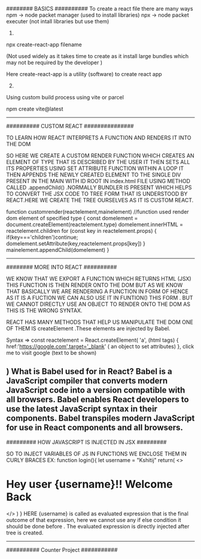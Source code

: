 ########   BASICS   ##########
To create a react file there are many ways
npm -> node packet manager (used to install libraries)
npx -> node packet executer  (not intall libraries but use them)

1)
npx create-react-app filename 

 (Not used widely as it takes time to create as it install large bundles which may not be required by the developer )

Here create-react-app is a utility (software) to create react app

2)
Using custom build process using vite or parcel

npm create vite@latest  


-------------------------------------------------------------------------------------------------------------------
##########  CUSTOM REACT   ###############
 
 TO LEARN HOW REACT INTERPRETS A FUNCTION AND RENDERS IT INTO THE DOM

 SO HERE WE CREATE A CUSTOM RENDER FUNCTION WHICH CREATES AN ELEMENT OF TYPE THAT IS DESCRIBED BY THE USER
 IT THEN SETS ALL ITS PROPERTIES USING SET ATTRIBUTE FUNCTION WITHIN A LOOP 
 IT THEN APPENDS THE NEWLY CREATED ELEMENT TO THE SINGLE DIV PRESENT IN THE MAIN WITH ID ROOT  IN index.html FILE USING METHOD CALLED .appendChild() .NORMALLY BUNDLER IS PRESENT WHICH HELPS TO CONVERT THE JSX CODE TO TREE FORM THAT IS UNDERSTOOD BY REACT.HERE WE CREATE THE TREE OURSELVES AS IT IS CUSTOM REACT.

 function customrender(reactelement,mainelement)  //function used render dom element of specified type
{
    const domelement = document.createElement(reactelement.type)
    domelement.innerHTML = reactelement.children
    for (const key in reactelement.props) {
        if(key==='children')continue;
        domelement.setAttribute(key,reactelement.props[key])
        }
        mainelement.appendChild(domelement)
}
   
-------------------------------------------------------------------------------------------------------------------

########    MORE INTO REACT    ##########

WE KNOW THAT WE EXPORT A FUNCTION WHICH RETURNS HTML (JSX) THIS FUNCTION IS THEN RENDER ONTO THE DOM <FUNCTION/> BUT AS WE 
KNOW THAT BASICALLY WE ARE RENDERING A FUNCTION IN FORM OF <FUNCTION/>
HENCE AS IT IS A  FUCTION WE CAN ALSO USE IT IN FUNTION() THIS FORM .
BUT WE CANNOT DIRECTLY USE AN OBJECT TO RENDER ONTO THE DOM AS THIS IS THE WRONG SYNTAX.

REACT HAS MANY METHODS THAT HELP US MANIPULATE THE DOM ONE OF THEM IS createElement .These elements are injected by Babel.

Syntax =>
const reactelement = React.createElement(
    'a', (html tags)
    {
         href:'https://google.com',target='_blank'              ( an object to set attributes)
    },
    click me to visit google                            (text to be shown)

)
What is Babel used for in React?
Babel is a JavaScript compiler that converts modern JavaScript code into a version compatible with all browsers. Babel enables React developers to use the latest JavaScript syntax in their components. Babel transpiles modern JavaScript for use in React components and all browsers.
---------------------------------------------------------------------------------------------------------------------------------

#########  HOW JAVASCRIPT IS INJECTED IN JSX   #########

SO TO INJECT VARIABLES OF JS IN FUNCTIONS WE ENCLOSE THEM IN CURLY BRACES
EX:
function login(){
    let username = "Kshitij"
    return(
        <>
        <h1>Hey user {username}!! Welcome Back</h1>
        </>
    )
}
HERE {username} is called as evaluated expression that is the final outcome of that expression, here we cannot use any if else 
condition it should be done before . The evaluated expression is directly injected after tree is created.

---------------------------------------------------------------------------------------------------------------------------------
##########  Counter Project   ###########

